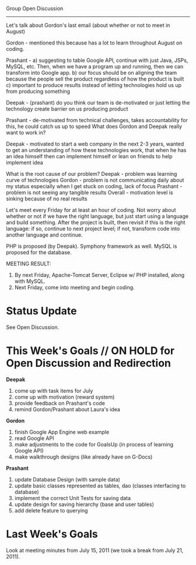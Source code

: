 Group Open Discussion

---

Let's talk about Gordon's last email (about whether or not to meet in August)

Gordon - mentioned this because has a lot to learn throughout August on coding.

Prashant - a) suggesting to table Google API, continue with just Java, JSPs, MySQL, etc. Then, when we have a program up and running, then we can transform into Google app. b) our focus should be on aligning the team because the people sell the product regardless of how the product is built c) important to produce results instead of letting technologies hold us up from producing something

Deepak - (prashant) do you think our team is de-motivated or just letting the technology create barrier on us producing product

Prashant - de-motivated from technical challenges, takes accountability for this, he could catch us up to speed
What does Gordon and Deepak really want to work in?

Deepak - motivated to start a web company in the next 2-3 years, wanted to get an understanding of how these technologies work, that when he has an idea himself then can implement himself or lean on friends to help implement idea

What is the root cause of our problem?
Deepak - problem was learning curve of technologies
Gordon - problem is not communicating daily about my status especially when I get stuck on coding, lack of focus
Prashant - problem is not seeing any tangible results
Overall - motivation level is sinking because of no real results

Let's meet every Friday for at least an hour of coding. Not worry about whether or not if we have the right language, but just start using a language and build something. After the project is built, then revisit if this is the right language: if so, continue to next project level; if not, transform code into another language and continue.

PHP is proposed (by Deepak). Symphony framework as well.
MySQL is proposed for the database.

MEETING RESULT:
1. By next Friday, Apache-Tomcat Server, Eclipse w/ PHP installed, along with MySQL.
2. Next Friday, come into meeting and begin coding.


# Status Update #
See Open Discussion.

# This Week's Goals // ON HOLD for Open Discussion and Redirection #
**Deepak**
  1. come up with task items for July
  1. come up with motivation (reward system)
  1. provide feedback on Prashant's code
  1. remind Gordon/Prashant about Laura's idea

**Gordon**
  1. finish Google App Engine web example
  1. read Google API
  1. make adjustments to the code for GoalsUp (in process of learning Google API)
  1. make walkthrough designs (like already have on G-Docs)

**Prashant**
  1. update Database Design (with sample data)
  1. update basic classes represented as tables, dao (classes interfacing to database)
  1. implement the correct Unit Tests for saving data
  1. update design for saving hierarchy (base and user tables)
  1. add delete feature to querying

# Last Week's Goals #
Look at meeting minutes from July 15, 2011 (we took a break from July 21, 2011).